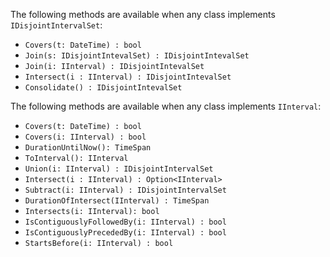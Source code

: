 The following methods are available when any class implements `IDisjointIntervalSet`:

- `Covers(t: DateTime) : bool`
- `Join(s: IDisjointIntevalSet) : IDisjointIntevalSet`
- `Join(i: IInterval) : IDisjointIntevalSet`
- `Intersect(i : IInterval) : IDisjointIntevalSet`
- `Consolidate() : IDisjointIntevalSet`

The following methods are available when any class implements `IInterval`:

- `Covers(t: DateTime) : bool`
- `Covers(i: IInterval) : bool`
- `DurationUntilNow(): TimeSpan`
- `ToInterval(): IInterval`
- `Union(i: IInterval) : IDisjointIntervalSet`
- `Intersect(i : IInterval) : Option<IInterval>`
- `Subtract(i: IInterval) : IDisjointIntervalSet`
- `DurationOfIntersect(IInterval) : TimeSpan`
- `Intersects(i: IInterval): bool`
- `IsContiguouslyFollowedBy(i: IInterval) : bool`
- `IsContiguouslyPrecededBy(i: IInterval) : bool`
- `StartsBefore(i: IInterval) : bool`
